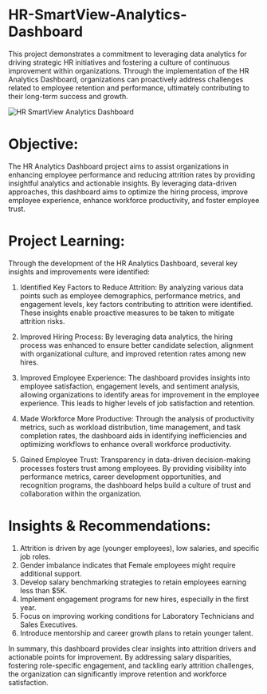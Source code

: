 # HR-SmartView-Analytics-Dashboard

This project demonstrates a commitment to leveraging data analytics for driving strategic HR initiatives and fostering a culture of continuous improvement within organizations. Through the implementation of the HR Analytics Dashboard, organizations can proactively address challenges related to employee retention and performance, ultimately contributing to their long-term success and growth.

![HR SmartView Analytics Dashboard](https://github.com/user-attachments/assets/6aea06b0-523b-4fe3-b310-1578b1151214)


# Objective:

The HR Analytics Dashboard project aims to assist organizations in enhancing employee performance and reducing attrition rates by providing insightful analytics and actionable insights. By leveraging data-driven approaches, this dashboard aims to optimize the hiring process, improve employee experience, enhance workforce productivity, and foster employee trust.

# Project Learning:

Through the development of the HR Analytics Dashboard, several key insights and improvements were identified:

1. Identified Key Factors to Reduce Attrition: By analyzing various data points such as employee demographics, performance metrics, and engagement levels, key factors contributing to attrition were identified. These insights enable proactive measures to be taken to mitigate attrition risks.

2. Improved Hiring Process: By leveraging data analytics, the hiring process was enhanced to ensure better candidate selection, alignment with organizational culture, and improved retention rates among new hires.

3. Improved Employee Experience: The dashboard provides insights into employee satisfaction, engagement levels, and sentiment analysis, allowing organizations to identify areas for improvement in the employee experience. This leads to higher levels of job satisfaction and retention.

4. Made Workforce More Productive: Through the analysis of productivity metrics, such as workload distribution, time management, and task completion rates, the dashboard aids in identifying inefficiencies and optimizing workflows to enhance overall workforce productivity.

5. Gained Employee Trust: Transparency in data-driven decision-making processes fosters trust among employees. By providing visibility into performance metrics, career development opportunities, and recognition programs, the dashboard helps build a culture of trust and collaboration within the organization.

# Insights & Recommendations:

1. Attrition is driven by age (younger employees), low salaries, and specific job roles.
2. Gender imbalance indicates that Female employees might require additional support.
3. Develop salary benchmarking strategies to retain employees earning less than $5K.
4. Implement engagement programs for new hires, especially in the first year.
5. Focus on improving working conditions for Laboratory Technicians and Sales Executives.
6. Introduce mentorship and career growth plans to retain younger talent.

In summary, this dashboard provides clear insights into attrition drivers and actionable points for improvement. By addressing salary disparities, fostering role-specific engagement, and tackling early attrition challenges, the organization can significantly improve retention and workforce satisfaction.
